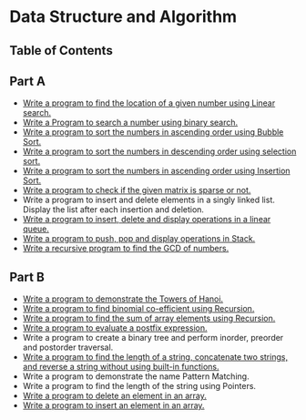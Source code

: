 # Data Structure and Algorithm
## Table of Contents
## Part A

- [Write a program to find the location of a given number using Linear search.](Semester%202/Data%20Structures%20and%20Algorithms/P01-Linear-Search.c)
- [Write a Program to search a number using binary search.](Semester%202/Data%20Structures%20and%20Algorithms/P02-Binary-Search-Recursion.c)
- [Write a program to sort the numbers in ascending order using Bubble Sort.](Semester%202/Data%20Structures%20and%20Algorithms/P03-Ascend-Bubble-Sort.c)
- [Write a program to sort the numbers in descending order using selection sort.](Semester%202/Data%20Structures%20and%20Algorithms/P04-Descend-Selection.c)
- [Write a program to sort the numbers in ascending order using Insertion Sort.](Semester%202/Data%20Structures%20and%20Algorithms/P05-Ascend-Insertion.c)
- [Write a program to check if the given matrix is sparse or not.](Semester%202/Data%20Structures%20and%20Algorithms/P06-Check-Matrix-is-Sparse-or-Not.c)
- Write a program to insert and delete elements in a singly linked list. Display the list after each insertion and deletion.
- [Write a program to insert, delete and display operations in a linear queue.](Semester%202/Data%20Structures%20and%20Algorithms/P08-Linear-queue-operations-ins-del-dis.c)
- [Write a program to push, pop and display operations in Stack.](Semester%202/Data%20Structures%20and%20Algorithms/P09-Stack-Operation-push-pop-disp.c)
- [Write a recursive program to find the GCD of numbers.](Semester%202/Data%20Structures%20and%20Algorithms/P10-Find-GCD-using-recursion.c)

## Part B

- [Write a program to demonstrate the Towers of Hanoi.](Semester%202/Data%20Structures%20and%20Algorithms/P11-Towers-of-hanoi.c)
- [Write a program to find binomial co-efficient using Recursion.](Semester%202/Data%20Structures%20and%20Algorithms/P12-Find-Binomial-co-efficient-recursion.c)
- [Write a program to find the sum of array elements using Recursion.](Semester%202/Data%20Structures%20and%20Algorithms/P13-Sum-of-array-recursion.c)
- [Write a program to evaluate a postfix expression.](Semester%202/Data%20Structures%20and%20Algorithms/P14-Evaluate-postfix-expression.c)
- Write a program to create a binary tree and perform inorder, preorder and postorder traversal.
- [Write a program to find the length of a string, concatenate two strings, and reverse a string without using built-in functions.](Semester%202/Data%20Structures%20and%20Algorithms/P16-String-Operations-without-inbuilt-functions.c)
- Write a program to demonstrate the name Pattern Matching.
- Write a program to find the length of the string using Pointers.
- [Write a program to delete an element in an array.](Semester%202/Data%20Structures%20and%20Algorithms/P19-Delete-element-from-array.c)
- [Write a program to insert an element in an array.](Semester%202/Data%20Structures%20and%20Algorithms/P20-Insert-element-in-array.c)
